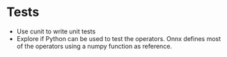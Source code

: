 # Tests

* Use cunit to write unit tests
* Explore if Python can be used to test the operators. Onnx defines most of the operators using a numpy function as reference.

